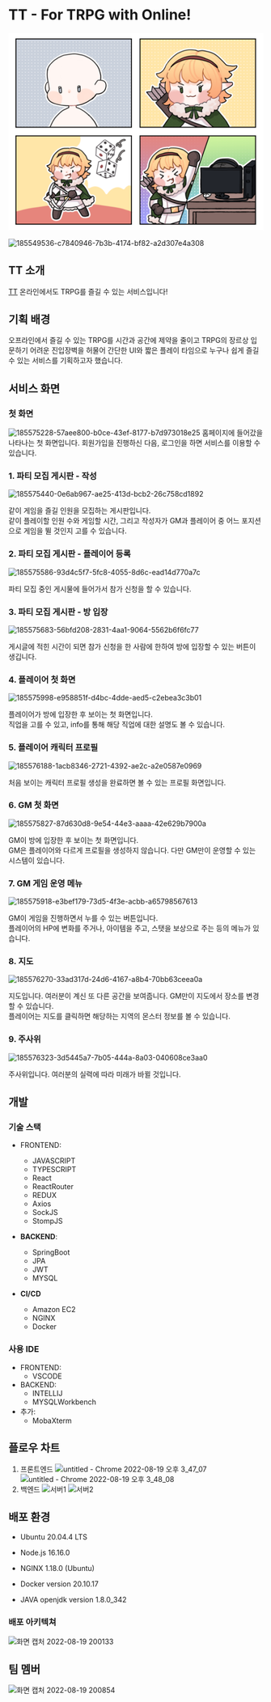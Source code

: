 # TT - For TRPG with Online!

![KakaoTalk](README.assets/KakaoTalk_20220815_182135615.png)

![185549536-c7840946-7b3b-4174-bf82-a2d307e4a308](https://user-images.githubusercontent.com/116571873/198022314-607437c8-5da0-4de8-9f96-47beaaa16b06.png)

## TT 소개
[TT](https://i7a809.p.ssafy.io/)
온라인에서도 TRPG를 즐길 수 있는 서비스입니다!

## 기획 배경
오프라인에서 즐길 수 있는 TRPG를 시간과 공간에 제약을 줄이고 TRPG의 장르상 입문하기 어려운 진입장벽을 허물어 간단한 UI와 짧은 플레이 타임으로 누구나 쉽게 즐길 수 있는 서비스를 기획하고자 했습니다.

## 서비스 화면
### 첫 화면
  
![185575228-57aee800-b0ce-43ef-8177-b7d973018e25](https://user-images.githubusercontent.com/116571873/198022673-1ef4fb05-574c-4a64-b6b0-33aebd8290f8.png)
홈페이지에 들어갔을 나타나는 첫 화면입니다.
회원가입을 진행하신 다음, 로그인을 하면 서비스를 이용할 수 있습니다.

### 1. 파티 모집 게시판 - 작성

![185575440-0e6ab967-ae25-413d-bcb2-26c758cd1892](https://user-images.githubusercontent.com/116571873/198022806-e869153d-bc93-40ec-b844-e5d0f3ad644b.png)

같이 게임을 즐길 인원을 모집하는 게시판입니다.<br />
같이 플레이할 인원 수와 게임할 시간, 그리고 작성자가 GM과 플레이어 중 어느 포지션으로 게임을 뛸 것인지 고를 수 있습니다.

### 2. 파티 모집 게시판 - 플레이어 등록

![185575586-93d4c5f7-5fc8-4055-8d6c-ead14d770a7c](https://user-images.githubusercontent.com/116571873/198022916-944a429c-de89-47e8-aeb0-7a10e8847b56.png)

파티 모집 중인 게시물에 들어가서 참가 신청을 할 수 있습니다.

### 3. 파티 모집 게시판 - 방 입장

![185575683-56bfd208-2831-4aa1-9064-5562b6f6fc77](https://user-images.githubusercontent.com/116571873/198023031-7f180e0a-74ff-4cd6-bb9d-bb97114dc341.png)

게시글에 적힌 시간이 되면 참가 신청을 한 사람에 한하여 방에 입장할 수 있는 버튼이 생깁니다.

### 4. 플레이어 첫 화면
  
![185575998-e958851f-d4bc-4dde-aed5-c2ebea3c3b01](https://user-images.githubusercontent.com/116571873/198023598-62f79b88-9b8a-479f-a863-6652d90408fc.png)

플레이어가 방에 입장한 후 보이는 첫 화면입니다.<br />
직업을 고를 수 있고, info를 통해 해당 직업에 대한 설명도 볼 수 있습니다.

### 5. 플레이어 캐릭터 프로필      

![185576188-1acb8346-2721-4392-ae2c-a2e0587e0969](https://user-images.githubusercontent.com/116571873/198023704-557c9ca8-a770-4a51-8747-dfc1fb87e02d.png)

처음 보이는 캐릭터 프로필 생성을 완료하면 볼 수 있는 프로필 화면입니다.

### 6. GM 첫 화면

![185575827-87d630d8-9e54-44e3-aaaa-42e629b7900a](https://user-images.githubusercontent.com/116571873/198023868-9dc4a90c-ba7b-4ecb-9051-e7a6c9dec06d.png)

GM이 방에 입장한 후 보이는 첫 화면입니다.<br />
GM은 플레이어와 다르게 프로필을 생성하지 않습니다. 다만 GM만이 운영할 수 있는 시스템이 있습니다.

### 7. GM 게임 운영 메뉴     

![185575918-e3bef179-73d5-4f3e-acbb-a65798567613](https://user-images.githubusercontent.com/116571873/198023927-f3013f4e-9cc2-4039-ba1f-98526e896402.png)

GM이 게임을 진행하면서 누를 수 있는 버튼입니다.<br />
플레이어의 HP에 변화를 주거나, 아이템을 주고, 스탯을 보상으로 주는 등의 메뉴가 있습니다.

### 8. 지도  

![185576270-33ad317d-24d6-4167-a8b4-70bb63ceea0a](https://user-images.githubusercontent.com/116571873/198024273-3357960a-0396-4034-9f5c-d518bd920c27.png)

지도입니다. 여러분이 계신 또 다른 공간을 보여줍니다. GM만이 지도에서 장소를 변경할 수 있습니다. <br />플레이어는 지도를 클릭하면 해당하는 지역의 몬스터 정보를 볼 수 있습니다.

### 9. 주사위     

![185576323-3d5445a7-7b05-444a-8a03-040608ce3aa0](https://user-images.githubusercontent.com/116571873/198024443-d5a4f696-d411-41af-a4c7-7014fe9366d3.png)
  
주사위입니다. 여러분의 실력에 따라 미래가 바뀔 것입니다.


## 개발
### 기술 스택
- FRONTEND:       
  - JAVASCRIPT
  - TYPESCRIPT
  - React
  - ReactRouter
  - REDUX       
  - Axios
  - SockJS
  - StompJS    

- **BACKEND**:    
  - SpringBoot
  - JPA
  - JWT   
  - MYSQL

- **CI/CD**

  - Amazon EC2
  - NGINX
  - Docker

### 사용 IDE
- FRONTEND:     
  - VSCODE
- BACKEND:     
  - INTELLIJ
  - MYSQLWorkbench
- 추가:   
  - MobaXterm


## 플로우 차트
1. 프론트엔드
![untitled - Chrome 2022-08-19 오후 3_47_07](https://user-images.githubusercontent.com/40424414/185560235-b2af36ba-41c5-4605-b05b-8d5d632bf3f5.png)
![untitled - Chrome 2022-08-19 오후 3_48_08](https://user-images.githubusercontent.com/40424414/185560369-10754daa-868e-4c91-87e6-d04f4b8e86e1.png)
2. 백엔드
![서버1](https://user-images.githubusercontent.com/40424414/185569561-f4faf474-e104-4a85-8500-0c742072cb2c.jpg)
![서버2](https://user-images.githubusercontent.com/40424414/185571697-a0f01b5b-1513-495f-acff-404e97ab73be.jpg)

## 배포 환경

- Ubuntu 20.04.4 LTS

- Node.js 16.16.0

- NGINX 1.18.0 (Ubuntu)

- Docker version 20.10.17

- JAVA openjdk version 1.8.0_342

### 배포 아키텍쳐

![화면 캡처 2022-08-19 200133](https://user-images.githubusercontent.com/116571873/198024558-ebb63f40-d417-4657-b41d-55e4e9c5907e.png)


## 팀 멤버

![화면 캡처 2022-08-19 200854](https://user-images.githubusercontent.com/116571873/198024641-50538094-2895-4b34-ab60-da44b217e648.png)
